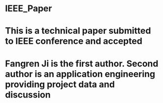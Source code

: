 # IEEE_Paper
# This is a technical paper submitted to IEEE conference and accepted
# Fangren Ji is the first author. Second author is an application engineering providing project data and discussion
